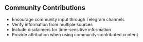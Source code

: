 ## Community Contributions

- Encourage community input through Telegram channels
- Verify information from multiple sources
- Include disclaimers for time-sensitive information
- Provide attribution when using community-contributed content
